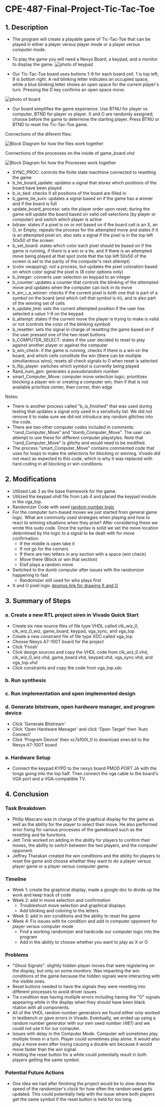 # CPE-487-Final-Project-Tic-Tac-Toe
## 1. Description
  * The program will create a playable game of Tic-Tac-Toe that can be played in either a player versus player mode or a player versus computer mode.
  *  To play the game you will need a Nexys Board, a keypad, and a monitor to display the game.
     ![photo of keypad](/Images/keypad.jpg)
     
  * Our Tic-Tac-Toe board uses buttons 1-9 for each board cell. 1 is top left, 9 is bottom right. A red blinking letter indicates an occupied space, while a blue blinking letter shows an open space for the current player's turn. Pressing the D key confirms an open space move.
   
   ![photo of board](/Images/board.jpg)
 
  * Our board simplifies the game experience. Use BTNU for player vs computer, BTND for player vs player. X and O are randomly assigned; choose before the game to determine the starting player. Press BTNU or BTND to reset the Tic-Tac-Toe game.

Connections of the diferent files:

![Block Diagram for how the files work together](/Images/487_Block_Diagram.jpg)

Connections of the processes on the inside of game_board.vhd

![Block Diagram for how the Processes work together](/Images/487_Block_Diagram_Processes.jpg)

* SYNC_PROC: controls the finite state machhine connected to resetting the game
* b_tie_board_update: updates a signal that stores which positions of the board have been played
* b_is_tied: checks if all positions of the board are filled in
* b_game_tie_sum: updates a signal based on if the game has a winner and if the board is full
* update_board_process: sets the player order upon reset; during the game will update the board based on valid cell selections (by player or computer) and switch which player is active
* bdraw: states if a pixel is on or not based on if the board cell is an X, an O, or Empty; repeats the process for the attempted move and states if it is an attempted pixel on; also sets a signal if the pixel is in the top left 50x50 of the screen
* b_set_board: states which color each pixel should be based on if the game is running, if there is a win or a tie, and if there is an attempted move being played at that spot (note that the top left 50x50 of the screen is set to the parity of the computer's next attempt)
* (color swapping): not a process, but updates the pixel coloration based on which color signal the pixel is (8 color options only)
* b_integer: converts user selection on keypad to an integer
* b_counter: updates a counter that controls the blinking of the attempted move and updates when the computer can lock in its move
* b_am_i_a_winner: checks if the current pixel is both one that is part of a symbol on the board (and which cell that symbol is in), and is also part of the winning set of cells
* b_update_test: sets the current attempted position if the user has selected a value 1-9 on the keypad
* b_attempt: states if the current move the player is trying to make is valid or not (controls the color of the blinking symbol)
* b_resetter: sets the signal in charge of resetting the game based on if the user pressed one of the two reset buttons
* b_COMPUTER_SELECT: states if the user decided to reset to play against another player or against the computer
* b_win_check: if the game is running, checks if there is a win on the board, and which cells constitute the win (there can be multiple simultaneous wins); resets all check signals to 0 when reset is selected
* b_flip_player: switches which symbol is currently being played
* Rand_num_gen: generates a pseudorandom number
* smart_Computer_Move: computer move selection logic; prioritizes blocking a player win or creating a computer win, then if that is not available prioritize center, then corner, then edge

Notes:
* There is another process called "b_is_finished" that was used during testing that updates a signal only used in a sensitivity list. We did not remove it to make sure we did not introduce any random glitches into the code.
* There are two other computer codes included in comments: "rand_Computer_Move" and "dumb_Computer_Move". The user can attempt to use these for different computer playstyles. Note that "rand_Computer_Move" is glitchy and would need to be modified.
* The process "smart_Computer_Move" contains commented code that uses for loops to make the selections for blocking or winning. Vivado did not react as expected to this code, which is why it was replaced with hard coding in all blocking or win conditions.

## 2. Modifications
 * Utilized Lab 3 as the base framework for the game.
 * Utilized the keypad.vhdl file from Lab 4 and placed the keypad module in the vga_top.
 * Randomizer Code with seed [random number logic ](https://en.wikipedia.org/wiki/Linear_congruential_generator)
 * For the computer turn-based moves we just started from general game logic. What are commonly used strategies when playing and how to react to winning situations when they arise? After considering these we wrote this sudo code. Once the syntax is solid we set the move location determined by the logic to a signal to be dealt with for move confirmation.
   * If the middle is open take it
   * If not go for the corners
   * If there are two letters in any section with a space (win check)
   * Move there (Block or win that section)
   * Elsif plays a random move
* Switched to the dumb computer after issues with the randomizer happening to fast
   * Randomizer still used for who plays first
* X and O pixel logic [desmos link for drawing X and O](https://www.desmos.com/calculator/irfxf6ciac)

## 3. Summary of Steps
### a. Create a new RTL project siren in Vivado Quick Start
* Create six new source files of file type VHDL called clk_wiz_0, clk_wiz_0_wiz, game_board, keypad, vga_sync, and vga_top
* Create a new constraint file of file type XDC called vga_top
* Choose Nexys A7-100T board for the project
* Click 'Finish'
* Click design sources and copy the VHDL code from clk_wiz_0.vhd, clk_wiz_0_wiz.vhd, game_board.vhd, keypad.vhd, vga_sync.vhd, and vga_top.vhd
* Click constraints and copy the code from vga_top.xdc
### b. Run synthesis
### c. Run implementation and open implemented design
### d. Generate bitstream, open hardware manager, and program device
* Click 'Generate Bitstream'
* Click 'Open Hardware Manager' and click 'Open Target' then 'Auto Connect'
* Click 'Program Device' then xc7a100t_0 to download siren.bit to the Nexys A7-100T board

### e. Hardware Setup
* Connect the keypad KYPD to the nexys board PMOD PORT JA with the tongs going into the top half. Then connect the vga cable to the board's VGA port and a VGA-compatible TV.

## 4. Conclusion
### Task Breakdown
* Philip Mascaro was in charge of the graphical display for the game as well as the ability for the player to select their move. He also performed error fixing for various processes of the gameboard such as the resetting and tie functions.
* Jett Tinik worked on adding in the ability for players to confirm their moves, the ability to switch between the two players, and the computer opponent.
* Jeffrey Tharakan created the win conditions and the ability for players to reset the game and choose whether they want to do a player versus player game or a player versus computer game.
### Timeline
* Week 1: create the graphical display, made a google doc to divide up the work and keep track of code
* Week 2: add in move selection and confirmation
  * Troubleshoot move selection and graphical displays
  * Add blinking and coloring to the letters
* Week 3: add in win conditions and the ability to reset the game 
* Week 4: Fix issues with tie condition and add in computer opponent for player versus computer mode
  * Find a working randomizer and hardcode our computer logic into the program
  * Add in the ability to choose whether you want to play as X or O
### Problems
* "Ghost Signals": slightly hidden player moves that were registering on the display, but only on some monitors. Was impacting the win conditions of the game because the hidden signals were interacting with the visible ones.
* Reset buttons needed to have the signals they were resetting into different processes to avoid driver issues
* Tie condition was having mutliple errors including having the "O" signals appearing white in the display when they should have been black
ntation with all components.
* All of the VHDL random number generators we found either only worked in testbench or gave errors in Vivado. Eventually, we ended up using a random number generator with our own seed number (487) and we could not use it for our computer.
*  Issues with delay in the Computer Mode. Computer will sometimes play multiple times in a turn. Player could sometimes play alone. It would also play a move even after losing causing a double win because it would move faster than the win signal.
*  Holding the reset button for a while could potentially result in both players getting the same symbol.
### Potential Future Actions
* One idea we had after finishing the project would be to slow down the speed of the randomizer's clock for how often the random seed gets updated. This could potentially help with the issue where both players get the same symbol if the reset button is held for too long.
